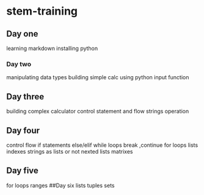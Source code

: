 # stem-training
## Day one
learning markdown
installing python 
### Day two
manipulating data types
building simple calc using python
input function
## Day three 
building complex calculator
control statement and flow
strings operation
## Day four
control flow
if statements
else/elif
while loops 
break ,continue
for loops
lists
indexes
strings as lists or not
nexted lists
matrixes
## Day five
for loops
ranges
##Day six
lists
tuples
sets
